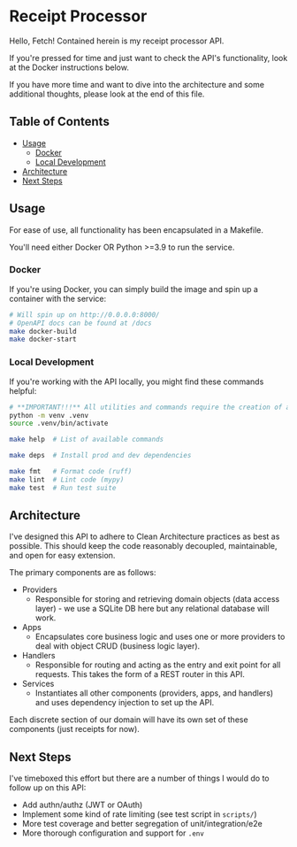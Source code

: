 # Receipt Processor 

Hello, Fetch! Contained herein is my receipt processor API.

If you're pressed for time and just want to check the API's functionality, look at the Docker instructions below.

If you have more time and want to dive into the architecture and some additional thoughts, please look at the end of this file. 

## Table of Contents

- [Usage](#usage)
   * [Docker](#docker)
   * [Local Development](#local-development)
- [Architecture](#architecture)
- [Next Steps ](#next-steps)

## Usage

For ease of use, all functionality has been encapsulated in a Makefile.

You'll need either Docker OR Python >=3.9 to run the service. 

### Docker

If you're using Docker, you can simply build the image and spin up a container with the service:
```bash
# Will spin up on http://0.0.0.0:8000/
# OpenAPI docs can be found at /docs
make docker-build
make docker-start
```

### Local Development

If you're working with the API locally, you might find these commands helpful:
```bash
# **IMPORTANT!!!** All utilities and commands require the creation of a virtual environment:
python -m venv .venv  
source .venv/bin/activate

make help  # List of available commands

make deps  # Install prod and dev dependencies

make fmt   # Format code (ruff)
make lint  # Lint code (mypy)
make test  # Run test suite
```

## Architecture

I've designed this API to adhere to Clean Architecture practices as best as possible. This should keep the code reasonably decoupled, maintainable, and open for easy extension.

The primary components are as follows:
- Providers
    - Responsible for storing and retrieving domain objects (data access layer) - we use a SQLite DB here but any relational database will work.
- Apps
    - Encapsulates core business logic and uses one or more providers to deal with object CRUD (business logic layer).
- Handlers
    - Responsible for routing and acting as the entry and exit point for all requests. This takes the form of a REST router in this API.
- Services
    - Instantiates all other components (providers, apps, and handlers) and uses dependency injection to set up the API. 

Each discrete section of our domain will have its own set of these components (just receipts for now).

## Next Steps 

I've timeboxed this effort but there are a number of things I would do to follow up on this API:
- Add authn/authz (JWT or OAuth)
- Implement some kind of rate limiting (see test script in `scripts/`)
- More test coverage and better segregation of unit/integration/e2e
- More thorough configuration and support for `.env`
